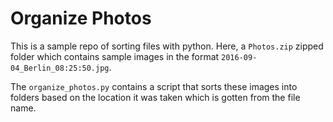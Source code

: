 # Organize Photos

This is a sample repo of sorting files with python. Here,
a `Photos.zip` zipped folder which contains sample images
in the format `2016-09-04_Berlin_08:25:50.jpg`.

The `organize_photos.py` contains a script that sorts these
images into folders based on the location it was taken
which is gotten from the file name.